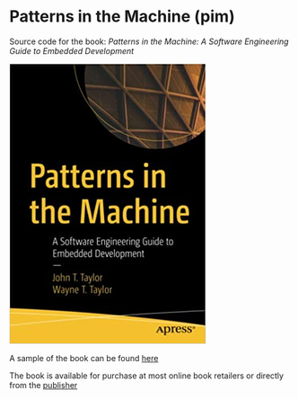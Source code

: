 # Patterns in the Machine (pim)
Source code for the book: _Patterns in the Machine: A Software Engineering Guide to Embedded Development_ 

![alt text](https://github.com/johnttaylor/pim/blob/master/top/book-cover.jpg "Book Cover")

A sample of the book can be found [here](https://www.amazon.com/Patterns-Machine-Software-Engineering-Development-dp-1484264398/dp/1484264398/ref=mt_other?_encoding=UTF8&me=&qid=&asin=B08TGPJX51&revisionId=&format=2&depth=2)

The book is available for purchase at most online book retailers or directly from the [publisher](https://www.apress.com/us/book/9781484264393)

